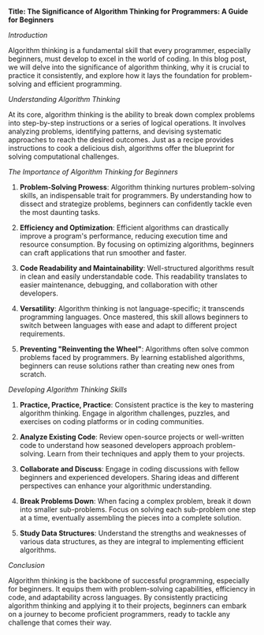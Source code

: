 **Title: The Significance of Algorithm Thinking for Programmers: A Guide for Beginners**

*Introduction*

Algorithm thinking is a fundamental skill that every programmer, especially beginners, must develop to excel in the world of coding. In this blog post, we will delve into the significance of algorithm thinking, why it is crucial to practice it consistently, and explore how it lays the foundation for problem-solving and efficient programming.

*Understanding Algorithm Thinking*

At its core, algorithm thinking is the ability to break down complex problems into step-by-step instructions or a series of logical operations. It involves analyzing problems, identifying patterns, and devising systematic approaches to reach the desired outcomes. Just as a recipe provides instructions to cook a delicious dish, algorithms offer the blueprint for solving computational challenges.

*The Importance of Algorithm Thinking for Beginners*

1. **Problem-Solving Prowess**: Algorithm thinking nurtures problem-solving skills, an indispensable trait for programmers. By understanding how to dissect and strategize problems, beginners can confidently tackle even the most daunting tasks.

2. **Efficiency and Optimization**: Efficient algorithms can drastically improve a program's performance, reducing execution time and resource consumption. By focusing on optimizing algorithms, beginners can craft applications that run smoother and faster.

3. **Code Readability and Maintainability**: Well-structured algorithms result in clean and easily understandable code. This readability translates to easier maintenance, debugging, and collaboration with other developers.

4. **Versatility**: Algorithm thinking is not language-specific; it transcends programming languages. Once mastered, this skill allows beginners to switch between languages with ease and adapt to different project requirements.

5. **Preventing "Reinventing the Wheel"**: Algorithms often solve common problems faced by programmers. By learning established algorithms, beginners can reuse solutions rather than creating new ones from scratch.

*Developing Algorithm Thinking Skills*

1. **Practice, Practice, Practice**: Consistent practice is the key to mastering algorithm thinking. Engage in algorithm challenges, puzzles, and exercises on coding platforms or in coding communities.

2. **Analyze Existing Code**: Review open-source projects or well-written code to understand how seasoned developers approach problem-solving. Learn from their techniques and apply them to your projects.

3. **Collaborate and Discuss**: Engage in coding discussions with fellow beginners and experienced developers. Sharing ideas and different perspectives can enhance your algorithmic understanding.

4. **Break Problems Down**: When facing a complex problem, break it down into smaller sub-problems. Focus on solving each sub-problem one step at a time, eventually assembling the pieces into a complete solution.

5. **Study Data Structures**: Understand the strengths and weaknesses of various data structures, as they are integral to implementing efficient algorithms.

*Conclusion*

Algorithm thinking is the backbone of successful programming, especially for beginners. It equips them with problem-solving capabilities, efficiency in code, and adaptability across languages. By consistently practicing algorithm thinking and applying it to their projects, beginners can embark on a journey to become proficient programmers, ready to tackle any challenge that comes their way.
